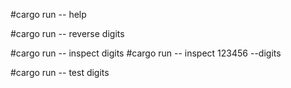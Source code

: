 #cargo run -- help

#cargo run -- reverse digits

#cargo run -- inspect digits 
#cargo run -- inspect 123456 --digits

#cargo run -- test digits

